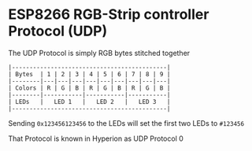 # ESP8266 RGB-Strip controller Protocol (UDP)

The UDP Protocol is simply RGB bytes stitched together

```
|--------------------------------------------|
| Bytes  | 1 | 2 | 3 | 4 | 5 | 6 | 7 | 8 | 9 |
|--------|---|---|---|---|---|---|---|---|---|
| Colors | R | G | B | R | G | B | R | G | B |
|--------|-----------|-----------|-----------|
| LEDs   |   LED 1   |   LED 2   |   LED 3   |
|--------------------------------------------|
```

Sending `0x123456123456` to the LEDs will set the first two LEDs to `#123456` 

That Protocol is known in Hyperion as UDP Protocol 0
